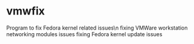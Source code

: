 # vmwfix
Program to fix Fedora kernel related issues\n
fixing VMWare workstation networking modules issues
fixing Fedora kernel update issues
